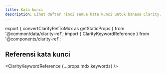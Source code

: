 ```yaml
---
title: Kata kunci
description: Lihat daftar rinci semua kata kunci untuk bahasa Clarity.
---
```


export { convertClarityRefToMdx as getStaticProps } from '@common/data/clarity-ref';
import { ClarityKeywordReference } from '@components/clarity-ref';

## Referensi kata kunci

<ClarityKeywordReference {...props.mdx.keywords} />
